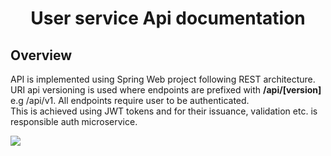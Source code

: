 <h1 style="text-align: center">User service Api documentation</h1>
<h2>Overview</h2>
<p>API is implemented using Spring Web project following REST architecture.
URI api versioning is used where endpoints are prefixed with <b>/api/[version]</b> e.g /api/v1.
All endpoints require user to be authenticated.<br> This is achieved using JWT tokens and for their issuance, validation etc. is responsible auth microservice.  </p>

<img src="../../../assets/">